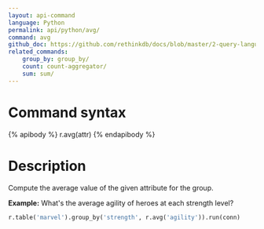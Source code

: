 ```yaml
---
layout: api-command 
language: Python
permalink: api/python/avg/
command: avg
github_doc: https://github.com/rethinkdb/docs/blob/master/2-query-language/api/python/aggregation/avg.md
related_commands:
    group_by: group_by/
    count: count-aggregator/
    sum: sum/
---
```


# Command syntax #

{% apibody %}
r.avg(attr)
{% endapibody %}

# Description #

Compute the average value of the given attribute for the group.

__Example:__ What's the average agility of heroes at each strength level?

```py
r.table('marvel').group_by('strength', r.avg('agility')).run(conn)
```
